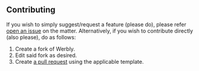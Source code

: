 ## Contributing

If you wish to simply suggest/request a feature (please do), please refer [open an issue](https://github.com/atlairovikin/werbly/issues) on the matter.
Alternatively, if you wish to contribute directly (also please), do as follows:

1. Create a fork of Werbly.
2. Edit said fork as desired.
3. Create [a pull request](https://github.com/atlairovikin/werbly/pulls) using the applicable template.
